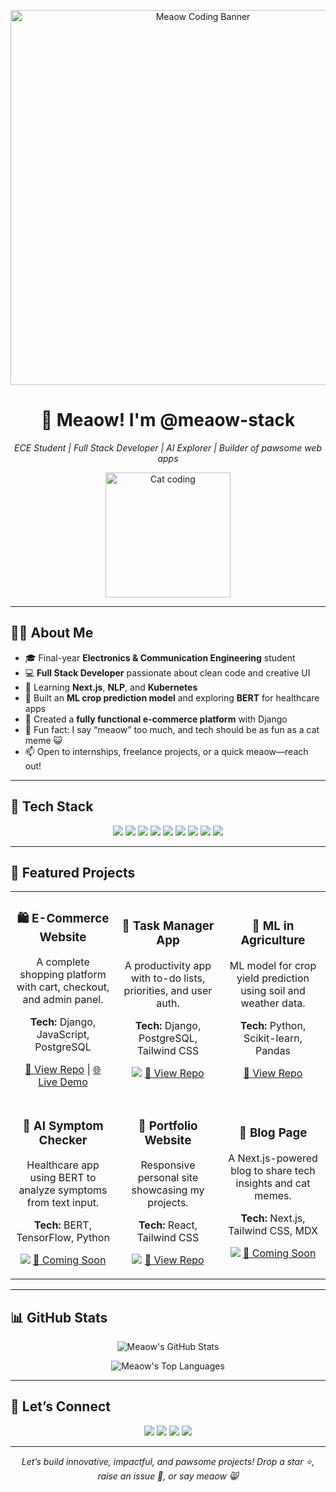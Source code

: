 <p align="center">
  <img src="https://github.com/meaow-stack/meaow-stack/assets/cat-coding.gif" alt="Meaow Coding Banner" width="600"/>
</p>

<h1 align="center">🐾 Meaow! I'm @meaow-stack</h1>

<p align="center">
  <i>ECE Student | Full Stack Developer | AI Explorer | Builder of pawsome web apps</i>
</p>

<p align="center">
  <img src="https://media.giphy.com/media/LmNwrBhejkK9EFP504/giphy.gif" width="200" alt="Cat coding">
</p>

---

## 👨‍💻 About Me

- 🎓 Final-year **Electronics & Communication Engineering** student
- 💻 **Full Stack Developer** passionate about clean code and creative UI
- 🌱 Learning **Next.js**, **NLP**, and **Kubernetes**
- 🤖 Built an **ML crop prediction model** and exploring **BERT** for healthcare apps
- 🛒 Created a **fully functional e-commerce platform** with Django
- 🐾 Fun fact: I say “meaow” too much, and tech should be as fun as a cat meme 😺
- 📫 Open to internships, freelance projects, or a quick meaow—reach out!

---

## 🔧 Tech Stack

<p align="center">
  <img src="https://img.shields.io/badge/React-61DAFB?logo=react&logoColor=black" />
  <img src="https://img.shields.io/badge/Next.js-000000?logo=next.js&logoColor=white" />
  <img src="https://img.shields.io/badge/Django-092E20?logo=django&logoColor=white" />
  <img src="https://img.shields.io/badge/Python-3776AB?logo=python&logoColor=white" />
  <img src="https://img.shields.io/badge/JavaScript-F7DF1E?logo=javascript&logoColor=black" />
  <img src="https://img.shields.io/badge/HTML5-E34F26?logo=html5&logoColor=white" />
  <img src="https://img.shields.io/badge/CSS3-1572B6?logo=css3&logoColor=white" />
  <img src="https://img.shields.io/badge/Java-007396?logo=java&logoColor=white" />
  <img src="https://img.shields.io/badge/Machine%20Learning-brightgreen?logo=scikit-learn&logoColor=white" />
</p>

---

## 🚀 Featured Projects

<div align="center">
  <table>
    <tr>
      <td width="33%" align="center">
        <h3>🛍️ E-Commerce Website</h3>
        <p>A complete shopping platform with cart, checkout, and admin panel.</p>
        <p><b>Tech:</b> Django, JavaScript, PostgreSQL</p>
        <p>
          <a href="https://github.com/meaow-stack/ecommerce">🔗 View Repo</a> | 
          <a href="#">🌐 Live Demo</a>
        </p>
      </td>
      <td width="33%" align="center">
        <h3>🎯 Task Manager App</h3>
        <p>A productivity app with to-do lists, priorities, and user auth.</p>
        <p><b>Tech:</b> Django, PostgreSQL, Tailwind CSS</p>
        <p>
          <img src="https://img.shields.io/badge/Status-In%20Progress-yellow" /> 
          <a href="https://github.com/meaow-stack/task-manager">🔗 View Repo</a>
        </p>
      </td>
      <td width="33%" align="center">
        <h3>🌱 ML in Agriculture</h3>
        <p>ML model for crop yield prediction using soil and weather data.</p>
        <p><b>Tech:</b> Python, Scikit-learn, Pandas</p>
        <p>
          <a href="https://github.com/meaow-stack/ml-agriculture">🔗 View Repo</a>
        </p>
      </td>
    </tr>
    <tr>
      <td width="33%" align="center">
        <h3>💬 AI Symptom Checker</h3>
        <p>Healthcare app using BERT to analyze symptoms from text input.</p>
        <p><b>Tech:</b> BERT, TensorFlow, Python</p>
        <p>
          <img src="https://img.shields.io/badge/Status-In%20Progress-yellow" /> 
          <a href="#">🔗 Coming Soon</a>
        </p>
      </td>
      <td width="33%" align="center">
        <h3>🎨 Portfolio Website</h3>
        <p>Responsive personal site showcasing my projects.</p>
        <p><b>Tech:</b> React, Tailwind CSS</p>
        <p>
          <img src="https://img.shields.io/badge/Status-In%20Progress-yellow" /> 
          <a href="https://github.com/meaow-stack/portfolio">🔗 View Repo</a>
        </p>
      </td>
      <td width="33%" align="center">
        <h3>📝 Blog Page</h3>
        <p>A Next.js-powered blog to share tech insights and cat memes.</p>
        <p><b>Tech:</b> Next.js, Tailwind CSS, MDX</p>
        <p>
          <img src="https://img.shields.io/badge/Status-Coming%20Soon-blue" /> 
          <a href="#">🔗 Coming Soon</a>
        </p>
      </td>
    </tr>
  </table>
</div>

---

## 📊 GitHub Stats

<p align="center">
  <img src="https://github-readme-stats.vercel.app/api?username=meaow-stack&show_icons=true&theme=catppuccin_mocha&hide_border=true&bg_color=1e1e2e&text_color=cdd6f4&icon_color=94e2d5&title_color=f9e2af&count_private=true&include_all_commits=true" alt="Meaow's GitHub Stats" />
</p>
<p align="center">
  <img src="https://github-readme-stats.vercel.app/api/top-langs/?username=meaow-stack&layout=donut&theme=catppuccin_mocha&hide_border=true&bg_color=1e1e2e&text_color=cdd6f4&icon_color=94e2d5&title_color=f9e2af&langs_count=10&hide=c,c++,cmake,makefile&exclude_repo=meaow-stack/c-projects" alt="Meaow's Top Languages" />
</p>

---

## 🤝 Let’s Connect

<p align="center">
  <a href="https://linkedin.com/in/your-linkedin"><img src="https://img.shields.io/badge/LinkedIn-0077B5?logo=linkedin&logoColor=white" /></a>
  <a href="https://twitter.com/your-twitter"><img src="https://img.shields.io/badge/Twitter-1DA1F2?logo=twitter&logoColor=white" /></a>
  <a href="mailto:your.email@example.com"><img src="https://img.shields.io/badge/Email-D14836?logo=gmail&logoColor=white" /></a>
  <a href="https://meaow-stack.vercel.app"><img src="https://img.shields.io/badge/Portfolio-FF5733?logo=vercel&logoColor=white" /></a>
</p>

---

<p align="center">
  <i>Let’s build innovative, impactful, and pawsome projects! Drop a star ⭐, raise an issue 🐞, or say meaow 😸</i>
</p>
